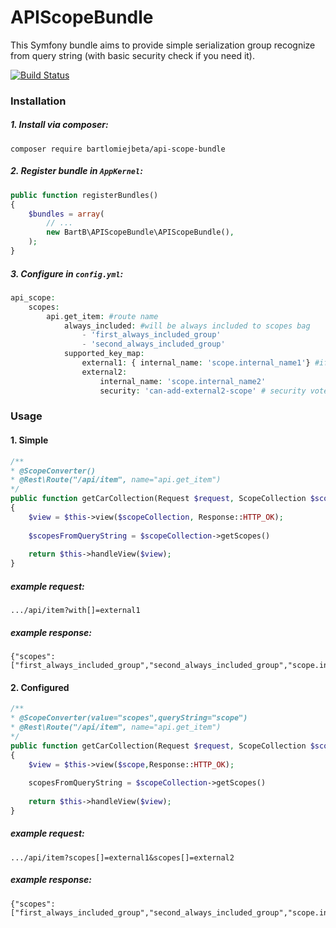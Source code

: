 # APIScopeBundle

This Symfony bundle aims to provide simple serialization group recognize from query string (with basic security check if you need it).

[![Build Status](https://travis-ci.org/bartlomiejbeta/APIScopeBundle.png?branch=master)](https://travis-ci.org/bartlomiejbeta/APIScopeBundle)

### Installation

##### 1. Install via composer:
```
composer require bartlomiejbeta/api-scope-bundle
```


##### 2. Register bundle in `AppKernel`:

```PHP
public function registerBundles()
{
    $bundles = array(
        // ...
		new BartB\APIScopeBundle\APIScopeBundle(),
    );
}
```

##### 3. Configure in `config.yml`:

```PHP
api_scope:
    scopes:
        api.get_item: #route name
            always_included: #will be always included to scopes bag
                - 'first_always_included_group'
                - 'second_always_included_group'
            supported_key_map:
                external1: { internal_name: 'scope.internal_name1'} #if `external1` will be in the query string than `scope.internal_name1` will be in the scopes bag
                external2:
                    internal_name: 'scope.internal_name2'
                    security: 'can-add-external2-scope' # security voter (check symfony security voter) attribution name (to check if scope can be applied)
```

### Usage
#### 1. Simple

```PHP
/**
* @ScopeConverter()
* @Rest\Route("/api/item", name="api.get_item")
*/
public function getCarCollection(Request $request, ScopeCollection $scopeCollection): Response
{
	$view = $this->view($scopeCollection, Response::HTTP_OK);
	
	$scopesFromQueryString = $scopeCollection->getScopes()
	
	return $this->handleView($view);
}
```
##### example request:

```
.../api/item?with[]=external1
```

##### example response:

```
{"scopes":["first_always_included_group","second_always_included_group","scope.internal_name1"]}
```

#### 2. Configured

```PHP
/**
* @ScopeConverter(value="scopes",queryString="scope")
* @Rest\Route("/api/item", name="api.get_item")
*/
public function getCarCollection(Request $request, ScopeCollection $scopes): Response
{
	$view = $this->view($scope,Response::HTTP_OK);
		
	scopesFromQueryString = $scopeCollection->getScopes()
		
	return $this->handleView($view);
}
```
##### example request:

```
.../api/item?scopes[]=external1&scopes[]=external2
```
##### example response:

```
{"scopes":["first_always_included_group","second_always_included_group","scope.internal_name1","scope.internal_name2"]}
```